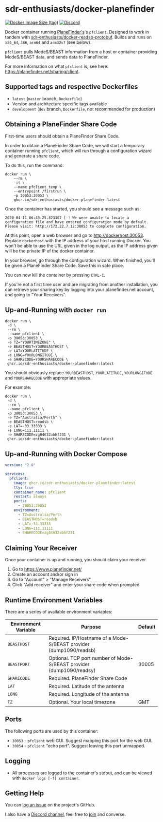 # sdr-enthusiasts/docker-planefinder

[![Docker Image Size (tag)](https://img.shields.io/docker/image-size/mikenye/planefinder/latest)](https://hub.docker.com/r/mikenye/planefinder)
[![Discord](https://img.shields.io/discord/734090820684349521)](https://discord.gg/sTf9uYF)

Docker container running [PlaneFinder's](https://planefinder.net/)'s `pfclient`. Designed to work in tandem with [sdr-enthusiasts/docker-readsb-protobuf](https://github.com/sdr-enthusiasts/docker-readsb-protobuf). Builds and runs on `x86_64`, `386`, `arm64` and `arm32v7` (see below).

`pfclient` pulls ModeS/BEAST information from a host or container providing ModeS/BEAST data, and sends data to PlaneFinder.

For more information on what `pfclient` is, see here: <https://planefinder.net/sharing/client>.

## Supported tags and respective Dockerfiles

- `latest` (`master` branch, `Dockerfile`)
- Version and architecture specific tags available
- `development` (`dev` branch, `Dockerfile`, not recommended for production)

## Obtaining a PlaneFinder Share Code

First-time users should obtain a PlaneFinder Share Code.

In order to obtain a PlaneFinder Share Code, we will start a temporary container running `pfclient`, which will run through a configuration wizard and generate a share code.

To do this, run the command:

```shell
docker run \
    --rm \
    -it \
    --name pfclient_temp \
    --entrypoint /firstrun \
    -p 30053:30053 \
    ghcr.io/sdr-enthusiasts/docker-planefinder:latest
```

Once the container has started, you should see a message such as:

```text
2020-04-11 06:45:25.823307 [-] We were unable to locate a configuration file and have entered configuration mode by default. Please visit: http://172.22.7.12:30053 to complete configuration.
```

At this point, open a web browser and go to <http://dockerhost:30053>. Replace `dockerhost` with the IP address of your host running Docker. You won't be able to use the URL given in the log output, as the IP address given will be the private IP of the docker container.

In your browser, go through the configuration wizard. When finished, you'll be given a PlaneFinder Share Code. Save this in safe place.

You can now kill the container by pressing `CTRL-C`.

If you're not a first time user and are migrating from another installation, you can retrieve your sharing key by logging into your planefinder.net account, and going to "Your Receivers".

## Up-and-Running with `docker run`

```shell
docker run \
 -d \
 --rm \
 --name pfclient \
 -p 30053:30053 \
 -e TZ="YOURTIMEZONE" \
 -e BEASTHOST=YOURBEASTHOST \
 -e LAT=YOURLATITUDE \
 -e LONG=YOURLONGITUDE \
 -e SHARECODE=YOURSHARECODE \
 ghcr.io/sdr-enthusiasts/docker-planefinder:latest
```

You should obviously replace `YOURBEASTHOST`, `YOURLATITUDE`, `YOURLONGITUDE` and `YOURSHARECODE` with appropriate values.

For example:

```shell
docker run \
 -d \
 --rm \
 --name pfclient \
 -p 30053:30053 \
 -e TZ="Australia/Perth" \
 -e BEASTHOST=readsb \
 -e LAT=-33.33333 \
 -e LONG=111.11111 \
 -e SHARECODE=zg84632abhf231 \
 ghcr.io/sdr-enthusiasts/docker-planefinder:latest
```

## Up-and-Running with Docker Compose

```yaml
version: "2.0"

services:
  pfclient:
    image: ghcr.io/sdr-enthusiasts/docker-planefinder:latest
    tty: true
    container_name: pfclient
    restart: always
    ports:
      - 30053:30053
    environment:
      - TZ=Australia/Perth
      - BEASTHOST=readsb
      - LAT=-33.33333
      - LONG=111.11111
      - SHARECODE=zg84632abhf231
```

## Claiming Your Receiver

Once your container is up and running, you should claim your receiver.

1. Go to <https://www.planefinder.net/>
2. Create an account and/or sign in
3. Go to "Account" > "Manage Receivers"
4. Click "Add receiver" and enter your share code when prompted

## Runtime Environment Variables

There are a series of available environment variables:

| Environment Variable | Purpose                                                              | Default |
| -------------------- | -------------------------------------------------------------------- | ------- |
| `BEASTHOST`          | Required. IP/Hostname of a Mode-S/BEAST provider (dump1090/readsb)   |         |
| `BEASTPORT`          | Optional. TCP port number of Mode-S/BEAST provider (dump1090/readsy) | 30005   |
| `SHARECODE`          | Required. PlaneFinder Share Code                                     |         |
| `LAT`                | Required. Latitude of the antenna                                    |         |
| `LONG`               | Required. Longitude of the antenna                                   |         |
| `TZ`                 | Optional. Your local timezone                                        | GMT     |

## Ports

The following ports are used by this container:

- `30053` - `pfclient` web GUI. Suggest mapping this port for the web GUI.
- `30054` - `pfclient` "echo port". Suggest leaving this port unmapped.

## Logging

- All processes are logged to the container's stdout, and can be viewed with `docker logs [-f] container`.

## Getting Help

You can [log an issue](https://github.com/sdr-enthusiasts/docker-planefinder/issues) on the project's GitHub.

I also have a [Discord channel](https://discord.gg/sTf9uYF), feel free to [join](https://discord.gg/sTf9uYF) and converse.
